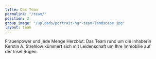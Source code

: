 ```yaml
---
title: Das Team
permalink: "/team/"
position: 2
group_image: "/uploads/portrait-hgr-team-landscape.jpg"
layout: team
---
```


Frauenpower und jede Menge Herzblut: Das Team rund um die Inhaberin Kerstin A. Strehlow kümmert sich mit Leidenschaft um Ihre Immobilie auf der Insel Rügen.